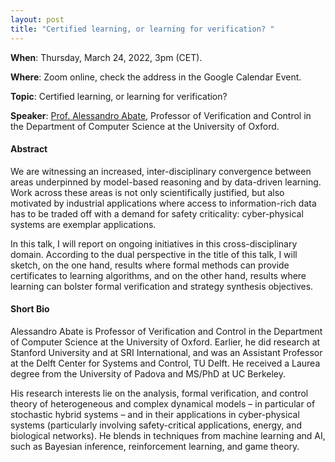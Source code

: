 ```yaml
---
layout: post 
title: "Certified learning, or learning for verification? "
---
```


**When**:  Thursday, March 24, 2022, 3pm (CET).

**Where**: Zoom online, check the address in the Google Calendar Event.

**Topic**: Certified learning, or learning for verification? 

**Speaker**: [Prof. Alessandro Abate](https://www.cs.ox.ac.uk/people/alessandro.abate/home.html), Professor of Verification and Control in the Department of Computer Science at the University of Oxford.

#### Abstract

We are witnessing an increased, inter-disciplinary convergence between areas underpinned by model-based reasoning and by data-driven learning.  Work across these areas is not only scientifically justified, but also motivated by industrial applications where access to information-rich data has to be traded off with a demand for safety criticality: cyber-physical systems are exemplar applications. 

In this talk, I will report on ongoing initiatives in this cross-disciplinary domain. According to the dual perspective in the title of this talk, I will sketch, on the one hand, results where formal methods can provide certificates to learning algorithms, and on the other hand, results where learning can bolster formal verification and strategy synthesis objectives. 


#### Short Bio

Alessandro Abate is Professor of Verification and Control in the Department of Computer Science at the University of Oxford. Earlier, he did research at Stanford University and at SRI International, and was an Assistant Professor at the Delft Center for Systems and Control, TU Delft. He received a Laurea degree from the University of Padova and MS/PhD at UC Berkeley.  

His research interests lie on the analysis, formal verification, and control theory of heterogeneous and complex dynamical models – in particular of stochastic hybrid systems – and in their applications in cyber-physical systems (particularly involving safety-critical applications, energy, and biological networks). He blends in techniques from machine learning and AI, such as Bayesian inference, reinforcement learning, and game theory.
